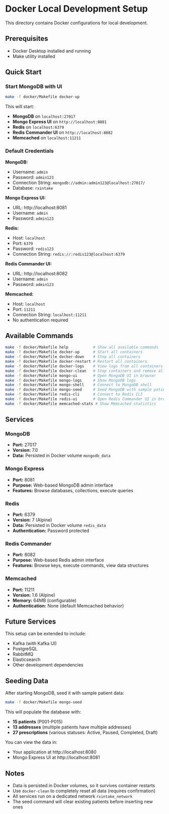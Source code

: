 # Docker Local Development Setup

This directory contains Docker configurations for local development.

## Prerequisites

- Docker Desktop installed and running
- Make utility installed

## Quick Start

### Start MongoDB with UI

```bash
make -f docker/Makefile docker-up
```

This will start:
- **MongoDB** on `localhost:27017`
- **Mongo Express UI** on `http://localhost:8081`
- **Redis** on `localhost:6379`
- **Redis Commander UI** on `http://localhost:8082`
- **Memcached** on `localhost:11211`

### Default Credentials

**MongoDB:**
- Username: `admin`
- Password: `admin123`
- Connection String: `mongodb://admin:admin123@localhost:27017/`
- Database: `rxintake`

**Mongo Express UI:**
- URL: http://localhost:8081
- Username: `admin`
- Password: `admin123`

**Redis:**
- Host: `localhost`
- Port: `6379`
- Password: `redis123`
- Connection String: `redis://:redis123@localhost:6379`

**Redis Commander UI:**
- URL: http://localhost:8082
- Username: `admin`
- Password: `admin123`

**Memcached:**
- Host: `localhost`
- Port: `11211`
- Connection String: `localhost:11211`
- No authentication required

## Available Commands

```bash
make -f docker/Makefile help           # Show all available commands
make -f docker/Makefile docker-up      # Start all containers
make -f docker/Makefile docker-down    # Stop all containers
make -f docker/Makefile docker-restart # Restart all containers
make -f docker/Makefile docker-logs    # View logs from all containers
make -f docker/Makefile docker-clean   # Stop containers and remove all data
make -f docker/Makefile mongo-ui       # Open MongoDB UI in browser
make -f docker/Makefile mongo-logs     # Show MongoDB logs
make -f docker/Makefile mongo-shell    # Connect to MongoDB shell
make -f docker/Makefile mongo-seed     # Seed MongoDB with sample patient data
make -f docker/Makefile redis-cli      # Connect to Redis CLI
make -f docker/Makefile redis-ui       # Open Redis Commander UI in browser
make -f docker/Makefile memcached-stats # Show Memcached statistics
```

## Services

### MongoDB
- **Port:** 27017
- **Version:** 7.0
- **Data:** Persisted in Docker volume `mongodb_data`

### Mongo Express
- **Port:** 8081
- **Purpose:** Web-based MongoDB admin interface
- **Features:** Browse databases, collections, execute queries

### Redis
- **Port:** 6379
- **Version:** 7 (Alpine)
- **Data:** Persisted in Docker volume `redis_data`
- **Authentication:** Password protected

### Redis Commander
- **Port:** 8082
- **Purpose:** Web-based Redis admin interface
- **Features:** Browse keys, execute commands, view data structures

### Memcached
- **Port:** 11211
- **Version:** 1.6 (Alpine)
- **Memory:** 64MB (configurable)
- **Authentication:** None (default Memcached behavior)

## Future Services

This setup can be extended to include:
- Kafka (with Kafka UI)
- PostgreSQL
- RabbitMQ
- Elasticsearch
- Other development dependencies

## Seeding Data

After starting MongoDB, seed it with sample patient data:

```bash
make -f docker/Makefile mongo-seed
```

This will populate the database with:
- **15 patients** (P001-P015)
- **13 addresses** (multiple patients have multiple addresses)
- **27 prescriptions** (various statuses: Active, Paused, Completed, Draft)

You can view the data in:
- Your application at http://localhost:8080
- Mongo Express UI at http://localhost:8081

## Notes

- Data is persisted in Docker volumes, so it survives container restarts
- Use `docker-clean` to completely reset all data (requires confirmation)
- All services run on a dedicated network `rxintake_network`
- The seed command will clear existing patients before inserting new ones

